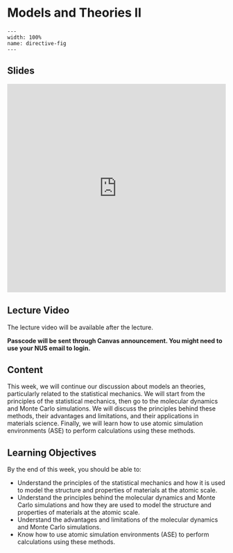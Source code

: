 # Models and Theories II
```{image} ../figures/models_and_theories_title.jpeg
---
width: 100%
name: directive-fig
---
```

## Slides
<iframe src="https://docs.google.com/presentation/d/e/2PACX-1vSDhqsHjR9lf5On5HX14RlgkEXQVIy088TyWIv_lRETf5ARJMPRlMpC37T-R-qVepBdKFMbllGNgtnN/embed?start=false&loop=false&delayms=3000" frameborder="0" width="100%" height="480" allowfullscreen="true" mozallowfullscreen="true" webkitallowfullscreen="true"></iframe>

## Lecture Video
The lecture video will be available after the lecture.

**Passcode will be sent through Canvas announcement. You might need to use your NUS email to login.**

## Content
This week, we will continue our discussion about models an theories, particularly related to the statistical mechanics. We will start from the principles of the statistical mechanics, then go to the molecular dynamics and Monte Carlo simulations. We will discuss the principles behind these methods, their advantages and limitations, and their applications in materials science. Finally, we will learn how to use atomic simulation environments (ASE) to perform calculations using these methods.

## Learning Objectives
By the end of this week, you should be able to:
- Understand the principles of the statistical mechanics and how it is used to model the structure and properties of materials at the atomic scale.
- Understand the principles behind the molecular dynamics and Monte Carlo simulations and how they are used to model the structure and properties of materials at the atomic scale.
- Understand the advantages and limitations of the molecular dynamics and Monte Carlo simulations.
- Know how to use atomic simulation environments (ASE) to perform calculations using these methods.
